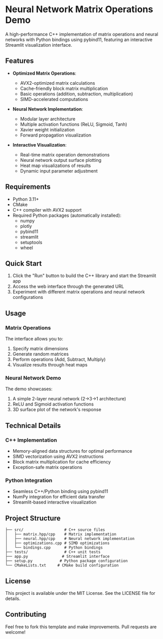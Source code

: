 
# Neural Network Matrix Operations Demo

A high-performance C++ implementation of matrix operations and neural networks with Python bindings using pybind11, featuring an interactive Streamlit visualization interface.

## Features

- **Optimized Matrix Operations**: 
  - AVX2-optimized matrix calculations
  - Cache-friendly block matrix multiplication
  - Basic operations (addition, subtraction, multiplication)
  - SIMD-accelerated computations

- **Neural Network Implementation**:
  - Modular layer architecture
  - Multiple activation functions (ReLU, Sigmoid, Tanh)
  - Xavier weight initialization
  - Forward propagation visualization

- **Interactive Visualization**:
  - Real-time matrix operation demonstrations
  - Neural network output surface plotting
  - Heat map visualizations of results
  - Dynamic input parameter adjustment

## Requirements

- Python 3.11+
- CMake
- C++ compiler with AVX2 support
- Required Python packages (automatically installed):
  - numpy
  - plotly
  - pybind11
  - streamlit
  - setuptools
  - wheel

## Quick Start

1. Click the "Run" button to build the C++ library and start the Streamlit app
2. Access the web interface through the generated URL
3. Experiment with different matrix operations and neural network configurations

## Usage

### Matrix Operations

The interface allows you to:
1. Specify matrix dimensions
2. Generate random matrices
3. Perform operations (Add, Subtract, Multiply)
4. Visualize results through heat maps

### Neural Network Demo

The demo showcases:
1. A simple 2-layer neural network (2→3→1 architecture)
2. ReLU and Sigmoid activation functions
3. 3D surface plot of the network's response

## Technical Details

### C++ Implementation

- Memory-aligned data structures for optimal performance
- SIMD vectorization using AVX2 instructions
- Block matrix multiplication for cache efficiency
- Exception-safe matrix operations

### Python Integration

- Seamless C++/Python binding using pybind11
- NumPy integration for efficient data transfer
- Streamlit-based interactive visualization

## Project Structure

```
├── src/                  # C++ source files
│   ├── matrix.hpp/cpp    # Matrix implementation
│   ├── neural.hpp/cpp    # Neural network implementation
│   ├── optimizations.cpp # SIMD optimizations
│   └── bindings.cpp      # Python bindings
├── tests/                # C++ unit tests
├── app.py               # Streamlit interface
├── setup.py            # Python package configuration
└── CMakeLists.txt     # CMake build configuration
```

## License

This project is available under the MIT License. See the LICENSE file for details.

## Contributing

Feel free to fork this template and make improvements. Pull requests are welcome!
